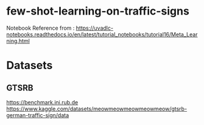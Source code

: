 # few-shot-learning-on-traffic-signs
Notebook Reference from : https://uvadlc-notebooks.readthedocs.io/en/latest/tutorial_notebooks/tutorial16/Meta_Learning.html

# Datasets

## GTSRB
https://benchmark.ini.rub.de
https://www.kaggle.com/datasets/meowmeowmeowmeowmeow/gtsrb-german-traffic-sign/data
